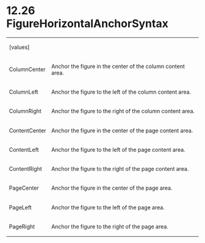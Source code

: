 <html dir="LTR" xmlns:mshelp="http://msdn.microsoft.com/mshelp" xmlns:ddue="http://ddue.schemas.microsoft.com/authoring/2003/5" xmlns:xlink="http://www.w3.org/1999/xlink" xmlns:tool="http://www.microsoft.com/tooltip"><body><input type="hidden" id="userDataCache" class="userDataStyle"><input type="hidden" id="hiddenScrollOffset"><img id="dropDownImage" style="display:none; height:0; width:0;" src="../local/drpdown.gif"><img id="dropDownHoverImage" style="display:none; height:0; width:0;" src="../local/drpdown_orange.gif"><img id="collapseImage" style="display:none; height:0; width:0;" src="../local/collapse.gif"><img id="expandImage" style="display:none; height:0; width:0;" src="../local/exp.gif"><img id="collapseAllImage" style="display:none; height:0; width:0;" src="../local/collall.gif"><img id="expandAllImage" style="display:none; height:0; width:0;" src="../local/expall.gif"><img id="copyImage" style="display:none; height:0; width:0;" src="../local/copycode.gif"><img id="copyHoverImage" style="display:none; height:0; width:0;" src="../local/copycodeHighlight.gif"><div id="header"><h1 class="heading">12.26 FigureHorizontalAnchorSyntax</h1></div><div id="mainSection"><div id="mainBody"><div id="allHistory" class="saveHistory" onsave="saveAll()" onload="loadAll()"></div>
			<div id="sectionSection0" class="section" name="collapseableSection"><content xmlns="http://ddue.schemas.microsoft.com/authoring/2003/5" xmlns:wsd="http://wsdev.schemas.microsoft.com/authoring/2008/2" xmlns:msxsl="urn:schemas-microsoft-com:xslt" xmlns:script="urn:script" xmlns:build="urn:build">
				</content></div><div id="sectionSection1" class="section" name="collapseableSection"><content xmlns="http://ddue.schemas.microsoft.com/authoring/2003/5" xmlns:wsd="http://wsdev.schemas.microsoft.com/authoring/2008/2" xmlns:msxsl="urn:schemas-microsoft-com:xslt" xmlns:script="urn:script" xmlns:build="urn:build">
					<p xmlns=""><b></b></p><table class="ProtocolAuthoredTable" xmlns=""><tr>
								<td>
									<p>[values]</p>
								</td>
								<td>
								</td>
							</tr><tr>
							<td>
								<p>ColumnCenter</p>
							</td>
							<td>
								<p>Anchor the figure in the center of the column content area.</p>
							</td>
						</tr><tr>
							<td>
								<p>ColumnLeft</p>
							</td>
							<td>
								<p>Anchor the figure to the left of the column content area.</p>
							</td>
						</tr><tr>
							<td>
								<p>ColumnRight</p>
							</td>
							<td>
								<p>Anchor the figure to the right of the column content area.</p>
							</td>
						</tr><tr>
							<td>
								<p>ContentCenter</p>
							</td>
							<td>
								<p>Anchor the figure in the center of the page content area.</p>
							</td>
						</tr><tr>
							<td>
								<p>ContentLeft</p>
							</td>
							<td>
								<p>Anchor the figure to the left of the page content area.</p>
							</td>
						</tr><tr>
							<td>
								<p>ContentRight</p>
							</td>
							<td>
								<p>Anchor the figure to the right of the page content area.</p>
							</td>
						</tr><tr>
							<td>
								<p>PageCenter</p>
							</td>
							<td>
								<p>Anchor the figure in the center of the page area.</p>
							</td>
						</tr><tr>
							<td>
								<p>PageLeft</p>
							</td>
							<td>
								<p>Anchor the figure to the left of the page area.</p>
							</td>
						</tr><tr>
							<td>
								<p>PageRight</p>
							</td>
							<td>
								<p>Anchor the figure to the right of the page area.</p>
							</td>
						</tr></table>
				</content></div><!--[if gte IE 5]>
			<tool:tip element="languageFilterToolTip" avoidmouse="false"/>
		<![endif]--></div><a name="feedback"></a><span></span></div></body></html>